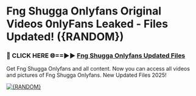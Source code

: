 # Fng Shugga Onlyfans Original Videos 0nlyFans Leaked - Files Updated! ({RANDOM})

<h3>🔴 CLICK HERE 🌐==►► <a href="https://betterlinks.top/A2PfLJ" rel="nofollow">Fng Shugga Onlyfans Updated Files</a></h3>

Get Fng Shugga Onlyfans and all content. Now you can access all videos and pictures of Fng Shugga Onlyfans. New Updated Files 2025!

[![{RANDOM}](https://i.imgur.com/ppqm5kG.gif)](https://betterlinks.top/A2PfLJ)